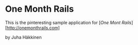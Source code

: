 # One Month Rails

This is the pinteresting sample application for
[*One Mont Rails*][http://onemonthrails.com]

by Juha Häkkinen